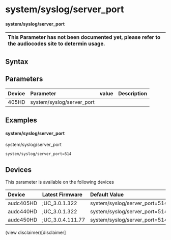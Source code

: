 ﻿---
description: system/syslog/server_port
search: false
---

# system/syslog/server_port

#### system/syslog/server_port


| This Parameter has not been documented yet, please refer to the audiocodes site to determin usage.  | 
| :--- |

## Syntax

## Parameters
|Device|Parameter|value|Description|
|:---|:---|:---|:---|
| 405HD | system/syslog/server_port |  |  |

## Examples
#### system/syslog/server_port

system/syslog/server_port

```
system/syslog/server_port=514
```

## Devices
This parameter is available on the following devices

| Device | Latest Firmware | Default Value |
|:---|:---|:---|
| audc405HD | ;UC_3.0.1.322 | system/syslog/server_port=514 
| audc440HD | ;UC_3.0.1.322 | system/syslog/server_port=514 
| audc450HD | ;UC_3.0.4.111.77 | system/syslog/server_port=514 

(view disclaimer)[disclaimer]
